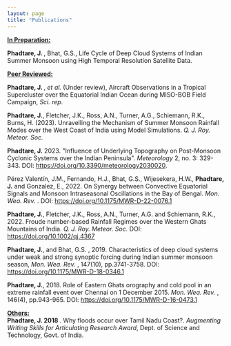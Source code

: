 ```yaml
---
layout: page
title: "Publications"
---
```

<ins><b>In Preparation:</b></ins> 

<b> Phadtare, J. </b>, Bhat, G.S., Life Cycle of Deep Cloud Systems of Indian Summer Monsoon using High Temporal Resolution Satellite Data. <br>


 <ins><b>Peer Reviewed:</b></ins>

<b> Phadtare, J. </b>, <em> et al. </em> (Under review),  Aircraft Observations in a Tropical Supercluster over the Equatorial Indian Ocean during MISO-BOB Field Campaign, <em> Sci. rep. </em><br> 


<b>Phadtare, J.</b>, Fletcher, J.K., Ross, A.N., Turner, A.G., Schiemann, R.K., Burns, H. (2023). Unravelling the Mechanism of Summer Monsoon Rainfall Modes over the West Coast of India using Model Simulations. <em> Q. J. Roy. Meteor. Soc. </em>

<b> Phadtare, J.</b> 2023. "Influence of Underlying Topography on Post-Monsoon Cyclonic Systems over the Indian Peninsula". <em> Meteorology </em> 2, no. 3: 329-343. DOI: https://doi.org/10.3390/meteorology2030020.

Pérez Valentín, J.M., Fernando, H.J., Bhat, G.S., Wijesekera, H.W., <b>Phadtare, J.</b> and Gonzalez, E., 2022. On Synergy between Convective Equatorial Signals and Monsoon Intraseasonal Oscillations in the Bay of Bengal. <em> Mon. Wea. Rev. </em>. DOI: https://doi.org/10.1175/MWR-D-22-0076.1

<b>Phadtare, J.</b>, Fletcher, J.K., Ross, A.N., Turner, A.G. and Schiemann, R.K., 2022. Froude number-based
Rainfall Regimes over the Western Ghats Mountains of India. <em>  Q. J. Roy. Meteor. Soc. </em> DOI: https://doi.org/10.1002/qj.4367

<b>Phadtare, J.</b>, and Bhat, G.S. , 2019. Characteristics of deep cloud systems under weak and strong synoptic
forcing during Indian summer monsoon season, <em> Mon. Wea. Rev. </em>, 147(10), pp.3741-3758. DOI: https://doi.org/10.1175/MWR-D-18-0346.1

<b>Phadtare, J.</b>, 2018. Role of Eastern Ghats orography and cold pool in an extreme rainfall event over Chennai
on 1 December 2015. <em> Mon. Wea. Rev. </em>, 146(4), pp.943-965. DOI: https://doi.org/10.1175/MWR-D-16-0473.1

<ins><b>Others:</b></ins> <br>
<b>Phadtare, J. 2018 </b>. Why floods occur over Tamil Nadu Coast?. <i> Augmenting Writing Skills for Articulating
Research Award</i>, Dept. of Science and Technology, Govt. of India.

